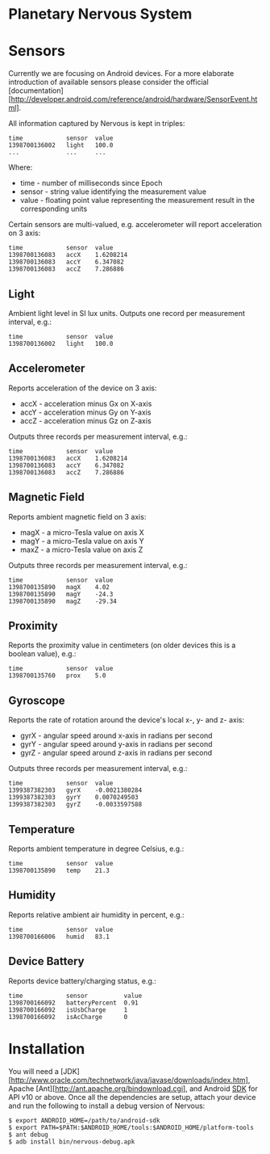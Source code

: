 # Planetary Nervous System

# Sensors

Currently we are focusing on Android devices. For a more elaborate introduction of available sensors please consider the official [documentation][http://developer.android.com/reference/android/hardware/SensorEvent.html].

All information captured by Nervous is kept in triples:

    time            sensor  value
    1398700136002   light   100.0
    ...             ...     ...

Where:
* time - number of milliseconds since Epoch
* sensor - string value identifying the measurement value
* value - floating point value representing the measurement result in the corresponding units

Certain sensors are multi-valued, e.g. accelerometer will report acceleration on 3 axis:

    time            sensor  value
    1398700136083   accX    1.6208214
    1398700136083   accY    6.347082
    1398700136083   accZ    7.286886

## Light

Ambient light level in SI lux units. Outputs one record per measurement interval, e.g.:

    time            sensor  value
    1398700136002   light   100.0

## Accelerometer

Reports acceleration of the device on 3 axis:
* accX - acceleration minus Gx on X-axis
* accY - acceleration minus Gy on Y-axis
* accZ - acceleration minus Gz on Z-axis

Outputs three records per measurement interval, e.g.:

    time            sensor  value
    1398700136083   accX    1.6208214
    1398700136083   accY    6.347082
    1398700136083   accZ    7.286886

## Magnetic Field

Reports ambient magnetic field on 3 axis:
* magX - a micro-Tesla value on axis X
* magY - a micro-Tesla value on axis Y
* maxZ - a micro-Tesla value on axis Z

Outputs three records per measurement interval, e.g.:

    time            sensor  value
    1398700135890   magX    4.02
    1398700135890   magY    -24.3
    1398700135890   magZ    -29.34

## Proximity

Reports the proximity value in centimeters (on older devices this is a boolean value), e.g.:

    time            sensor  value
    1398700135760   prox    5.0

## Gyroscope

Reports the rate of rotation around the device's local x-, y- and z- axis:
* gyrX - angular speed around x-axis in radians per second
* gyrY - angular speed around y-axis in radians per second
* gyrZ - angular speed around z-axis in radians per second

Outputs three records per measurement interval, e.g.:

    time            sensor  value
    1399387382303   gyrX    -0.0021380284
    1399387382303   gyrY    0.0070249503
    1399387382303   gyrZ    -0.0033597588

## Temperature

Reports ambient temperature in degree Celsius, e.g.:

    time            sensor  value
    1398700135890   temp    21.3

## Humidity

Reports relative ambient air humidity in percent, e.g.:

    time            sensor  value
    1398700166006   humid   83.1

## Device Battery

Reports device battery/charging status, e.g.:

    time            sensor          value
    1398700166092   batteryPercent  0.91
    1398700166092   isUsbCharge     1
    1398700166092   isAcCharge      0

# Installation

You will need a [JDK][http://www.oracle.com/technetwork/java/javase/downloads/index.htm], Apache [Ant][http://ant.apache.org/bindownload.cgi], and Android [SDK](http://developer.android.com/sdk/index.html) for API v10 or above. Once all the dependencies are setup, attach your device and run the following to install a debug version of Nervous:

    $ export ANDROID_HOME=/path/to/android-sdk
    $ export PATH=$PATH:$ANDROID_HOME/tools:$ANDROID_HOME/platform-tools
    $ ant debug
    $ adb install bin/nervous-debug.apk
